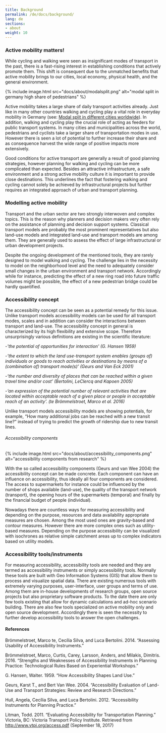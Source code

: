 ```yaml
---
title: Background
permalink: /de/docs/background/
lang: de
sections:
- about
weight: 10
---
```


### Active mobility matters!

While cycling and walking were seen as insignificant modes of transport in the past, there is a fast-rising interest in establishing conditions that actively promote them. This shift is consequent due to the unmatched benefits that active mobility brings to our cities, local economy, physical health, and the general environment.

{% include image.html src="docs/about/modalsplit.png" alt="modal split in germany high share of pedestrians" %}

Active mobility takes a large share of daily transport activities already. Just like in many other countries walking and cycling play a vital role in everyday mobility in Germany (see: [Modal split in different cities worldwide](https://en.wikipedia.org/wiki/Modal_share)).
In addition, walking and cycling play the crucial role of acting as feeders for public transport systems. In many cities and municipalities across the world, pedestrians and cyclists take a larger share of transportation modes in use. However there is seen a lot of potential to further increase their share and as consequence harvest the wide range of positive impacts more extensively. 

Good conditions for active transport are generally a result of good planning strategies,
however planning for walking and cycling can be more complicated than expected. Besides an attractive infrastructure, a safe environment and a strong active mobility culture it is important to provide close destinations. This underlines the fact that fostering walking and cycling cannot solely be achieved by infrastructural projects but further requires an integrated approach of urban and transport planning.

### Modelling active mobility

Transport and the urban sector are two strongly interwoven and complex topics. This is the reason why planners and decision makers very often rely on the assistance of planning and decision support systems. Classical transport models are probably the most prominent representatives but also land-use models and integrated land-use and transport models are among them. They are generally used to assess the effect of large infrastructural or urban development projects.

Despite the ongoing development of the mentioned tools, they are rarely designed to model walking and cycling. The challenge lies in the necessity to model on the neighborhood level and the need to adequately consider small changes in the urban environment and transport network. Accordingly while for instance, predicting the effect of a new ring road into future traffic volumes might be possible, the effect of a new pedestrian bridge could be hardly quantified.

### Accessibility concept

The accessibility concept can be seen as a potential remedy for this issue. Unlike transport models accessibility models can be used for all transport modes, scales and in addition can consider the interactions between transport and land-use. The accessibility concept in general is characterized by its high flexibility and extensive scope. Therefore unsurprisingly various definitions are existing in the scientific literature:

-*'the potential of opportunities for interaction' (G. Hansen 1959)*

-*‘the extent to which the land use-transport system enables (groups of) individuals or goods to reach activities or destinations by means of a (combination of) transport mode(s)’ (Geurs and Van Eck 2001)*

-*‘the number and diversity of places that can be reached within a given travel time and/or cost’ (Bertolini, LeClercq and Kapoen 2005)*

-*‘an expression of the potential number of relevant activities that are located within
acceptable reach of a given place or people in acceptable reach of an activity’. (te
Brömmelstroet, Marco et al. 2016)*

Unlike transport models accessibility models are showing potentials, for example, “How many additional jobs can be reached with a new transit line?” instead of trying to predict the growth of ridership due to new transit lines.

###### Accessibility components
{% include image.html src="docs/about/accessibility_components.png" alt="accessibility components from research" %}


With the so called accessibility components (Geurs and van Wee 2004) the accessibility concept can be made concrete. Each component can have an influence on accessibility, thus ideally all four components are considered. The access to supermarkets for instance could be influenced by the number of shops available (land-use), the quality of the transport network (transport), the opening hours of the supermarkets (temporal) and finally by the financial budget of people (individual).

Nowadays there are countless ways for measuring accessibility and depending on the purpose, resources and data availability appropriate measures are chosen. Among the most used ones are gravity-based and contour measures. However there are more complex ones such as utility-based measures. Depending on the purpose accessibility can be visualized with isochrones as relative simple catchment areas up to complex indicators based on utility models.

### Accessibility tools/instruments

For measuring accessibility, accessibility tools are needed and they are termed as accessibility instruments or simply accessibility tools. Normally these tools are built with Geo Information Systems (GIS) that allow them to process and visualize spatial data. There are existing numerous tools with extremely varying purposes, user-interface, user groups and terms of use. Among them are in-house developments of research groups, open source projects but also proprietary software products. To the date there are only few tools existing that allow for dynamic calculations and ad-hoc scenario building. There are also few tools specialized on active mobility only and open source development. Accordingly there is seen the necessity to further develop accessibility tools to answer the open challenges.

#### References

Brömmelstroet, Marco te, Cecília Silva, and Luca Bertolini. 2014. “Assessing Usability of
Accessibility Instruments.”

Brömmelstroet, Marco, Curtis, Carey, Larsson, Anders, and Milakis, Dimitris. 2016. “Strengths and
Weaknesses of Accessibility Instruments in Planning Practice: Technological Rules Based on
Experiential Workshops.”

G. Hansen, Walter. 1959. “How Accessibility Shapes Land Use.”

Geurs, Karst T., and Bert Van Wee. 2004. “Accessibility Evaluation of Land-Use and Transport
Strategies: Review and Research Directions.”

Hull, Angela, Cecília Silva, and Luca Bertolini. 2012. “Accessibility Instruments for Planning
Practice.”

Litman, Todd. 2011. “Evaluating Accessibility for Transportation Planning.” Victoria, BC: Victoria
Transport Policy Institute. Retrieved from
http://www.vtpi.org/access.pdf (September 18, 2017)